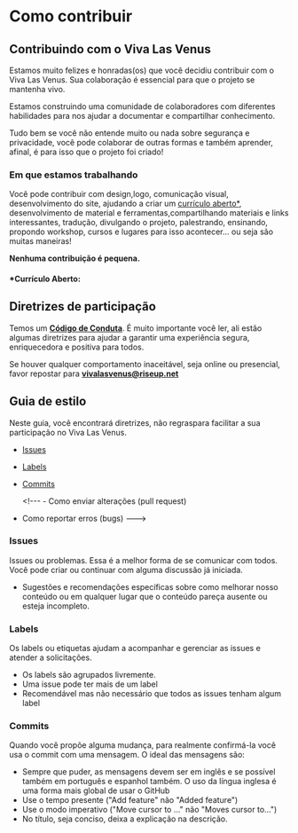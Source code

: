 # Como contribuir

## Contribuindo com o Viva Las Venus

Estamos muito felizes e honradas\(os\) que você decidiu contribuir com o Viva Las Venus. Sua colaboração é essencial para que o projeto se mantenha vivo.

Estamos construindo uma comunidade de colaboradores com diferentes habilidades para nos ajudar a documentar e compartilhar conhecimento.

Tudo bem se você não entende muito ou nada sobre segurança e privacidade, você pode colaborar de outras formas e também aprender, afinal, é para isso que o projeto foi criado!

### Em que estamos trabalhando

Você pode contribuir com design,logo, comunicação visual, desenvolvimento do site, ajudando a criar um [currículo aberto\*](como-contribuir.md#currículo-aberto), desenvolvimento de material e ferramentas,compartilhando materiais e links interessantes, tradução, divulgando o projeto, palestrando, ensinando, propondo workshop, cursos e lugares para isso acontecer... ou seja são muitas maneiras!

**Nenhuma contribuição é pequena.**

#### \*Currículo Aberto:

## Diretrizes de participação

Temos um [**Código de Conduta**](https://github.com/VivaLasVenus/VivaLasVenus/blob/master/CODE_OF_CONDUCT.md#código-de-conduta-para-colaboradores). É muito importante você ler, ali estão algumas diretrizes para ajudar a garantir uma experiência segura, enriquecedora e positiva para todos.

Se houver qualquer comportamento inaceitável, seja online ou presencial, favor repostar para **vivalasvenus@riseup.net**

## Guia de estilo

Neste guia, você encontrará diretrizes, não regraspara facilitar a sua participação no Viva Las Venus.

* [Issues](como-contribuir.md#issues)
* [Labels](como-contribuir.md#labels)
* [Commits](como-contribuir.md#commits)

  &lt;!--- - Como enviar alterações \(pull request\)  

* Como reportar erros \(bugs\) ---&gt;

### Issues

Issues ou problemas. Essa é a melhor forma de se comunicar com todos. Você pode criar ou continuar com alguma discussão já iniciada.

* Sugestões e recomendações específicas sobre como melhorar nosso conteúdo ou em qualquer lugar que o conteúdo pareça ausente ou esteja incompleto.

### Labels

Os labels ou etiquetas ajudam a acompanhar e gerenciar as issues e atender a solicitações.

* Os labels são agrupados livremente. 
* Uma issue pode ter mais de um label     
* Recomendável mas não necessário que todos as issues tenham algum label

### Commits

Quando você propõe alguma mudança, para realmente confirmá-la você usa o commit com uma mensagem. O ideal das mensagens são:

* Sempre que puder, as mensagens devem ser em inglês e se possível também em português e espanhol também.  O uso da língua inglesa é uma forma mais global de usar o GitHub
* Use o tempo presente \("Add feature" não "Added feature"\)  
* Use o modo imperativo \("Move cursor to ..."  não "Moves cursor to..."\)  
* No título, seja conciso, deixa a explicação na descrição.

